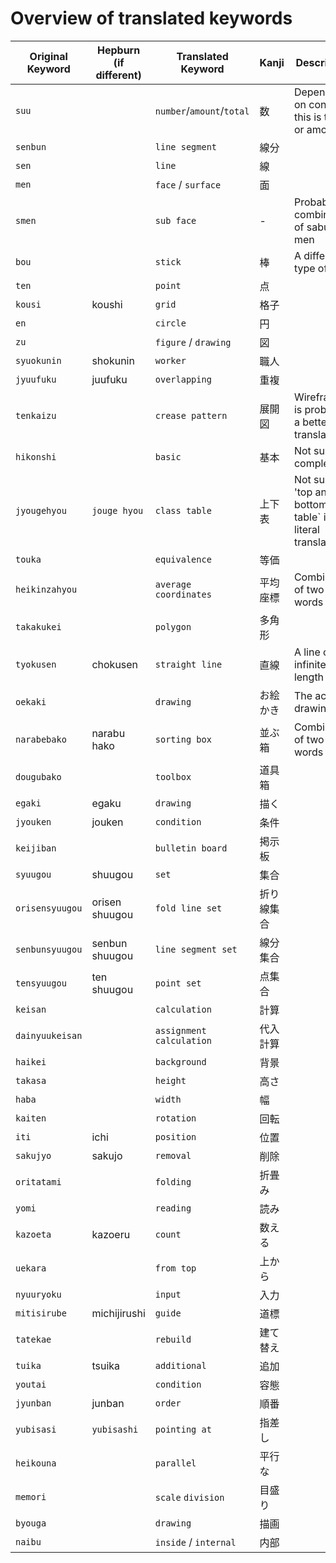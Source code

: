 # Overview of translated keywords

|Original Keyword|Hepburn (if different)|Translated Keyword|Kanji|Description|
|---|---|---|---|---|
| `suu` | | `number`/`amount`/`total` | 数 | Depending on context this is total or amount|
| `senbun` | | `line segment` | 線分 |
| `sen` | | `line` | 線 |
| `men` | | `face` / `surface` | 面
| `smen` | | `sub face` | - | Probably combination of sabu and men
| `bou`|  | `stick` | 棒 | A different type of line
| `ten` | | `point` | 点 |
| `kousi` | koushi | `grid` | 格子 |
| `en` | | `circle` | 円 |
| `zu` | | `figure` / `drawing` | 図
| `syuokunin` | shokunin | `worker` | 職人 
| `jyuufuku` | juufuku | `overlapping` | 重複
| `tenkaizu` | | `crease pattern` | 展開図 | Wireframe is probably a better translation
| `hikonshi` | | `basic` | 基本 | Not sure/ complete
| `jyougehyou` | `jouge hyou` | `class table` | 上下表 | Not sure, 'top and bottom table` is the literal translation
| `touka` | | `equivalence` | 等価
| `heikinzahyou` | | `average coordinates` | 平均座標 | Combination of two words
| `takakukei` | | `polygon` | 多角形
| `tyokusen` | chokusen | `straight line` | 直線 | A line of infinite length
| `oekaki` | | `drawing` | お絵かき | The act of drawing
| `narabebako` | narabu hako | `sorting box`| 並ぶ箱 | Combination of two words
| `dougubako` | | `toolbox` | 道具箱
| `egaki` | egaku | `drawing` | 描く
| `jyouken` | jouken | `condition` | 条件
| `keijiban` | | `bulletin board` | 掲示板
| `syuugou` | shuugou | `set` | 集合
| `orisensyuugou` | orisen shuugou | `fold line set` | 折り線集合
| `senbunsyuugou` | senbun shuugou | `line segment set` | 線分集合
| `tensyuugou` | ten shuugou | `point set` | 点集合
| `keisan` | | `calculation` | 計算
| `dainyuukeisan` | | `assignment calculation` | 代入計算
| `haikei` |  | `background` | 背景
| `takasa` | | `height` | 高さ
| `haba` | | `width` | 幅
| `kaiten` | | `rotation` | 回転
| `iti` | ichi | `position` | 位置
| `sakujyo` | sakujo | `removal` | 削除
| `oritatami` | | `folding` | 折畳み
| `yomi` | | `reading` | 読み
| `kazoeta` | kazoeru | `count` | 数える
| `uekara` | | `from top` | 上から
| `nyuuryoku` | | `input` | 入力
| `mitisirube` | michijirushi | `guide` | 道標
| `tatekae` | | `rebuild` | 建て替え
| `tuika` | tsuika | `additional` | 追加
| `youtai` | | `condition` | 容態
| `jyunban` | junban | `order` | 順番
| `yubisasi` | `yubisashi` | `pointing at` | 指差し
| `heikouna` | | `parallel` | 平行な
| `memori` | | `scale` `division` | 目盛り
| `byouga` | | `drawing` | 描画
| `naibu` | | `inside` / `internal` | 内部